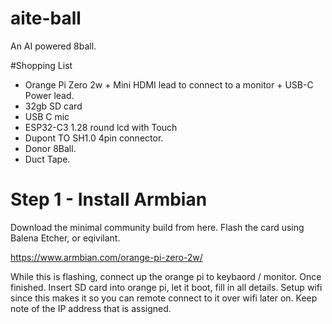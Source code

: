 # aite-ball
An AI powered 8ball.

#Shopping List
 - Orange Pi Ζero 2w + Mini HDMI lead to connect to a monitor + USB-C Power lead.
 - 32gb SD card
 - USB C mic
 - ESP32-C3 1.28 round lcd with Touch
 - Dupont TO SH1.0 4pin connector.
 - Donor 8Ball.
 - Duct Tape.
   


# Step 1 - Install Armbian

Download the minimal community build from here.  Flash the card using Balena Etcher, or eqivilant.

https://www.armbian.com/orange-pi-zero-2w/

While this is flashing, connect up the orange pi to keybaord / monitor.  Once finished. Insert SD card into orange pi,  let it boot, fill in all details.  Setup wifi since this makes it so you can remote connect to it over wifi later on.  Keep note of the IP address that is assigned.

